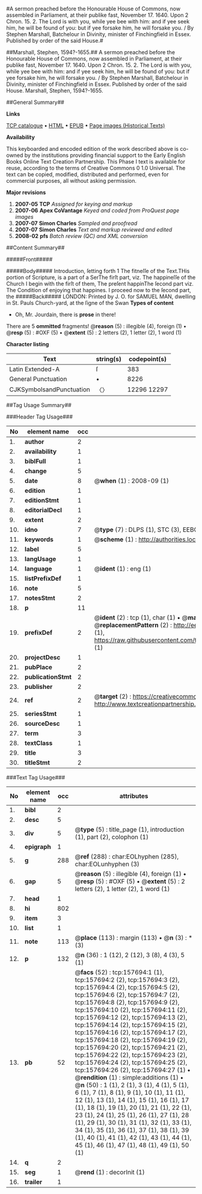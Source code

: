 #A sermon preached before the Honourable House of Commons, now assembled in Parliament, at their publike fast, November 17. 1640. Upon 2 Chron. 15. 2. The Lord is with you, while yee bee with him: and if yee seek him, he will be found of you: but if yee forsake him, he will forsake you. / By Stephen Marshall, Batchelour in Divinity, minister of Finchingfield in Essex. Published by order of the said House.#

##Marshall, Stephen, 1594?-1655.##
A sermon preached before the Honourable House of Commons, now assembled in Parliament, at their publike fast, November 17. 1640. Upon 2 Chron. 15. 2. The Lord is with you, while yee bee with him: and if yee seek him, he will be found of you: but if yee forsake him, he will forsake you. / By Stephen Marshall, Batchelour in Divinity, minister of Finchingfield in Essex. Published by order of the said House.
Marshall, Stephen, 1594?-1655.

##General Summary##

**Links**

[TCP catalogue](http://www.ota.ox.ac.uk/tcp/)  • 
[HTML](http://tei.it.ox.ac.uk/tcp/Texts-HTML/free/A89/A89580.html)  • 
[EPUB](http://tei.it.ox.ac.uk/tcp/Texts-EPUB/free/A89/A89580.epub) • 
[Page images (Historical Texts)](https://data.historicaltexts.jisc.ac.uk/view?pubId=eebo-99871217e&pageId=eebo-99871217e-157694-1)

**Availability**

This keyboarded and encoded edition of the
	       work described above is co-owned by the institutions
	       providing financial support to the Early English Books
	       Online Text Creation Partnership. This Phase I text is
	       available for reuse, according to the terms of Creative
	       Commons 0 1.0 Universal. The text can be copied,
	       modified, distributed and performed, even for
	       commercial purposes, all without asking permission.

**Major revisions**

1. __2007-05__ __TCP__ *Assigned for keying and markup*
1. __2007-06__ __Apex CoVantage__ *Keyed and coded from ProQuest page images*
1. __2007-07__ __Simon Charles__ *Sampled and proofread*
1. __2007-07__ __Simon Charles__ *Text and markup reviewed and edited*
1. __2008-02__ __pfs__ *Batch review (QC) and XML conversion*

##Content Summary##

#####Front#####

#####Body#####
Introduction, ſetting forth 1 The fitneſſe of the Text.THis portion of Scripture, is a part of a SerThe firſt part, viz. The happineſſe of the Church I begin with the firſt of them, The preſent happinThe ſecond part viz. The Condition of enjoying that happines. I proceed now to the ſecond part, the 
#####Back#####
LONDON: Printed by J. O. for SAMUEL MAN, dwelling in St. Pauls Church-yard, at the ſigne of the Swan
**Types of content**

  * Oh, Mr. Jourdain, there is **prose** in there!

There are 5 **ommitted** fragments! 
 @__reason__ (5) : illegible (4), foreign (1)  •  @__resp__ (5) : #OXF (5)  •  @__extent__ (5) : 2 letters (2), 1 letter (2), 1 word (1)

**Character listing**


|Text|string(s)|codepoint(s)|
|---|---|---|
|Latin Extended-A|ſ|383|
|General Punctuation|•|8226|
|CJKSymbolsandPunctuation|〈〉|12296 12297|

##Tag Usage Summary##

###Header Tag Usage###

|No|element name|occ|attributes|
|---|---|---|---|
|1.|__author__|2||
|2.|__availability__|1||
|3.|__biblFull__|1||
|4.|__change__|5||
|5.|__date__|8| @__when__ (1) : 2008-09 (1)|
|6.|__edition__|1||
|7.|__editionStmt__|1||
|8.|__editorialDecl__|1||
|9.|__extent__|2||
|10.|__idno__|7| @__type__ (7) : DLPS (1), STC (3), EEBO-CITATION (1), PROQUEST (1), VID (1)|
|11.|__keywords__|1| @__scheme__ (1) : http://authorities.loc.gov/ (1)|
|12.|__label__|5||
|13.|__langUsage__|1||
|14.|__language__|1| @__ident__ (1) : eng (1)|
|15.|__listPrefixDef__|1||
|16.|__note__|5||
|17.|__notesStmt__|2||
|18.|__p__|11||
|19.|__prefixDef__|2| @__ident__ (2) : tcp (1), char (1)  •  @__matchPattern__ (2) : ([0-9\-]+):([0-9IVX]+) (1), (.+) (1)  •  @__replacementPattern__ (2) : http://eebo.chadwyck.com/downloadtiff?vid=$1&page=$2 (1), https://raw.githubusercontent.com/textcreationpartnership/Texts/master/tcpchars.xml#$1 (1)|
|20.|__projectDesc__|1||
|21.|__pubPlace__|2||
|22.|__publicationStmt__|2||
|23.|__publisher__|2||
|24.|__ref__|2| @__target__ (2) : https://creativecommons.org/publicdomain/zero/1.0/ (1), http://www.textcreationpartnership.org/docs/. (1)|
|25.|__seriesStmt__|1||
|26.|__sourceDesc__|1||
|27.|__term__|3||
|28.|__textClass__|1||
|29.|__title__|3||
|30.|__titleStmt__|2||


###Text Tag Usage###

|No|element name|occ|attributes|
|---|---|---|---|
|1.|__bibl__|2||
|2.|__desc__|5||
|3.|__div__|5| @__type__ (5) : title_page (1), introduction (1), part (2), colophon (1)|
|4.|__epigraph__|1||
|5.|__g__|288| @__ref__ (288) : char:EOLhyphen (285), char:EOLunhyphen (3)|
|6.|__gap__|5| @__reason__ (5) : illegible (4), foreign (1)  •  @__resp__ (5) : #OXF (5)  •  @__extent__ (5) : 2 letters (2), 1 letter (2), 1 word (1)|
|7.|__head__|1||
|8.|__hi__|802||
|9.|__item__|3||
|10.|__list__|1||
|11.|__note__|113| @__place__ (113) : margin (113)  •  @__n__ (3) : * (3)|
|12.|__p__|132| @__n__ (36) : 1 (12), 2 (12), 3 (8), 4 (3), 5 (1)|
|13.|__pb__|52| @__facs__ (52) : tcp:157694:1 (1), tcp:157694:2 (2), tcp:157694:3 (2), tcp:157694:4 (2), tcp:157694:5 (2), tcp:157694:6 (2), tcp:157694:7 (2), tcp:157694:8 (2), tcp:157694:9 (2), tcp:157694:10 (2), tcp:157694:11 (2), tcp:157694:12 (2), tcp:157694:13 (2), tcp:157694:14 (2), tcp:157694:15 (2), tcp:157694:16 (2), tcp:157694:17 (2), tcp:157694:18 (2), tcp:157694:19 (2), tcp:157694:20 (2), tcp:157694:21 (2), tcp:157694:22 (2), tcp:157694:23 (2), tcp:157694:24 (2), tcp:157694:25 (2), tcp:157694:26 (2), tcp:157694:27 (1)  •  @__rendition__ (1) : simple:additions (1)  •  @__n__ (50) : 1 (1), 2 (1), 3 (1), 4 (1), 5 (1), 6 (1), 7 (1), 8 (1), 9 (1), 10 (1), 11 (1), 12 (1), 13 (1), 14 (1), 15 (1), 16 (1), 17 (1), 18 (1), 19 (1), 20 (1), 21 (1), 22 (1), 23 (1), 24 (1), 25 (1), 26 (1), 27 (1), 28 (1), 29 (1), 30 (1), 31 (1), 32 (1), 33 (1), 34 (1), 35 (1), 36 (1), 37 (1), 38 (1), 39 (1), 40 (1), 41 (1), 42 (1), 43 (1), 44 (1), 45 (1), 46 (1), 47 (1), 48 (1), 49 (1), 50 (1)|
|14.|__q__|2||
|15.|__seg__|1| @__rend__ (1) : decorInit (1)|
|16.|__trailer__|1||
